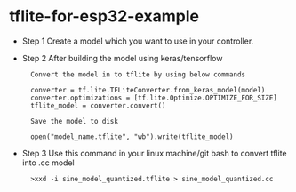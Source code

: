 # tflite-for-esp32-example

- Step 1 
        Create a model which you want to use in your controller.
- Step 2
        After building the model using keras/tensorflow 
       
        Convert the model in to tflite by using below commands
        
        converter = tf.lite.TFLiteConverter.from_keras_model(model)
        converter.optimizations = [tf.lite.Optimize.OPTIMIZE_FOR_SIZE]
        tflite_model = converter.convert()

        Save the model to disk
        
        open("model_name.tflite", "wb").write(tflite_model)
        
- Step 3
        Use this command in your linux machine/git bash to convert tflite into .cc model
        
        >xxd -i sine_model_quantized.tflite > sine_model_quantized.cc

    
